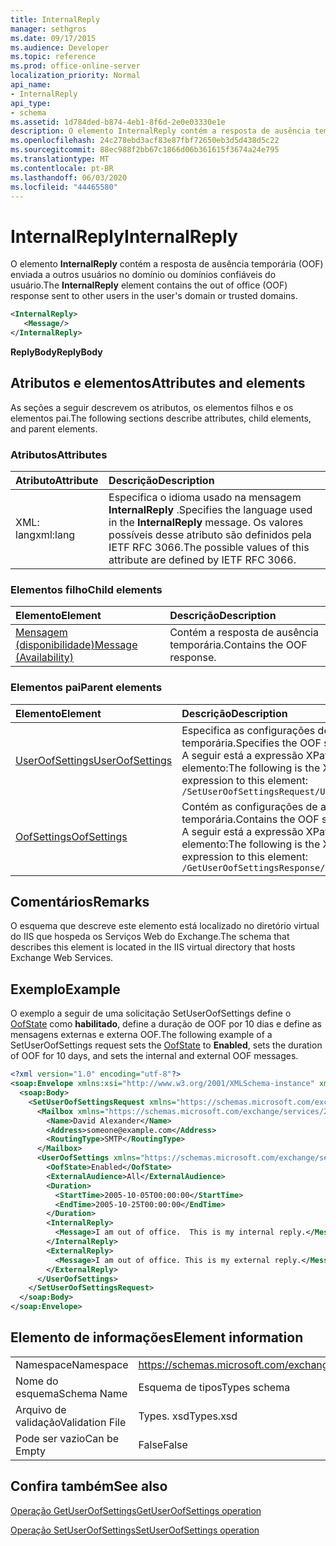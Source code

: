```yaml
---
title: InternalReply
manager: sethgros
ms.date: 09/17/2015
ms.audience: Developer
ms.topic: reference
ms.prod: office-online-server
localization_priority: Normal
api_name:
- InternalReply
api_type:
- schema
ms.assetid: 1d784ded-b874-4eb1-8f6d-2e0e03330e1e
description: O elemento InternalReply contém a resposta de ausência temporária (OOF) enviada a outros usuários no domínio ou domínios confiáveis do usuário.
ms.openlocfilehash: 24c278ebd3acf83e87fbf72650eb3d5d438d5c22
ms.sourcegitcommit: 88ec988f2bb67c1866d06b361615f3674a24e795
ms.translationtype: MT
ms.contentlocale: pt-BR
ms.lasthandoff: 06/03/2020
ms.locfileid: "44465580"
---
```

# <a name="internalreply"></a><span data-ttu-id="d69e7-103">InternalReply</span><span class="sxs-lookup"><span data-stu-id="d69e7-103">InternalReply</span></span>

<span data-ttu-id="d69e7-104">O elemento **InternalReply** contém a resposta de ausência temporária (OOF) enviada a outros usuários no domínio ou domínios confiáveis do usuário.</span><span class="sxs-lookup"><span data-stu-id="d69e7-104">The **InternalReply** element contains the out of office (OOF) response sent to other users in the user's domain or trusted domains.</span></span> 
  
```XML
<InternalReply>
   <Message/> 
</InternalReply>
```

 <span data-ttu-id="d69e7-105">**ReplyBody**</span><span class="sxs-lookup"><span data-stu-id="d69e7-105">**ReplyBody**</span></span>
## <a name="attributes-and-elements"></a><span data-ttu-id="d69e7-106">Atributos e elementos</span><span class="sxs-lookup"><span data-stu-id="d69e7-106">Attributes and elements</span></span>

<span data-ttu-id="d69e7-107">As seções a seguir descrevem os atributos, os elementos filhos e os elementos pai.</span><span class="sxs-lookup"><span data-stu-id="d69e7-107">The following sections describe attributes, child elements, and parent elements.</span></span>
  
### <a name="attributes"></a><span data-ttu-id="d69e7-108">Atributos</span><span class="sxs-lookup"><span data-stu-id="d69e7-108">Attributes</span></span>

|<span data-ttu-id="d69e7-109">**Atributo**</span><span class="sxs-lookup"><span data-stu-id="d69e7-109">**Attribute**</span></span>|<span data-ttu-id="d69e7-110">**Descrição**</span><span class="sxs-lookup"><span data-stu-id="d69e7-110">**Description**</span></span>|
|:-----|:-----|
|<span data-ttu-id="d69e7-111">XML: lang</span><span class="sxs-lookup"><span data-stu-id="d69e7-111">xml:lang</span></span>  <br/> |<span data-ttu-id="d69e7-112">Especifica o idioma usado na mensagem **InternalReply** .</span><span class="sxs-lookup"><span data-stu-id="d69e7-112">Specifies the language used in the **InternalReply** message.</span></span> <span data-ttu-id="d69e7-113">Os valores possíveis desse atributo são definidos pela IETF RFC 3066.</span><span class="sxs-lookup"><span data-stu-id="d69e7-113">The possible values of this attribute are defined by IETF RFC 3066.</span></span>  <br/> |
   
### <a name="child-elements"></a><span data-ttu-id="d69e7-114">Elementos filho</span><span class="sxs-lookup"><span data-stu-id="d69e7-114">Child elements</span></span>

|<span data-ttu-id="d69e7-115">**Elemento**</span><span class="sxs-lookup"><span data-stu-id="d69e7-115">**Element**</span></span>|<span data-ttu-id="d69e7-116">**Descrição**</span><span class="sxs-lookup"><span data-stu-id="d69e7-116">**Description**</span></span>|
|:-----|:-----|
|[<span data-ttu-id="d69e7-117">Mensagem (disponibilidade)</span><span class="sxs-lookup"><span data-stu-id="d69e7-117">Message (Availability)</span></span>](message-availability.md) <br/> |<span data-ttu-id="d69e7-118">Contém a resposta de ausência temporária.</span><span class="sxs-lookup"><span data-stu-id="d69e7-118">Contains the OOF response.</span></span>  <br/> |
   
### <a name="parent-elements"></a><span data-ttu-id="d69e7-119">Elementos pai</span><span class="sxs-lookup"><span data-stu-id="d69e7-119">Parent elements</span></span>

|<span data-ttu-id="d69e7-120">**Elemento**</span><span class="sxs-lookup"><span data-stu-id="d69e7-120">**Element**</span></span>|<span data-ttu-id="d69e7-121">**Descrição**</span><span class="sxs-lookup"><span data-stu-id="d69e7-121">**Description**</span></span>|
|:-----|:-----|
|[<span data-ttu-id="d69e7-122">UserOofSettings</span><span class="sxs-lookup"><span data-stu-id="d69e7-122">UserOofSettings</span></span>](useroofsettings.md) <br/> |<span data-ttu-id="d69e7-123">Especifica as configurações de ausência temporária.</span><span class="sxs-lookup"><span data-stu-id="d69e7-123">Specifies the OOF settings.</span></span>  <br/> <span data-ttu-id="d69e7-124">A seguir está a expressão XPath para este elemento:</span><span class="sxs-lookup"><span data-stu-id="d69e7-124">The following is the XPath expression to this element:</span></span>  <br/>  `/SetUserOofSettingsRequest/UserOofSettings` <br/> |
|[<span data-ttu-id="d69e7-125">OofSettings</span><span class="sxs-lookup"><span data-stu-id="d69e7-125">OofSettings</span></span>](oofsettings.md) <br/> |<span data-ttu-id="d69e7-126">Contém as configurações de ausência temporária.</span><span class="sxs-lookup"><span data-stu-id="d69e7-126">Contains the OOF settings.</span></span>  <br/> <span data-ttu-id="d69e7-127">A seguir está a expressão XPath para este elemento:</span><span class="sxs-lookup"><span data-stu-id="d69e7-127">The following is the XPath expression to this element:</span></span>  <br/>  `/GetUserOofSettingsResponse/OofSettings` <br/> |
   
## <a name="remarks"></a><span data-ttu-id="d69e7-128">Comentários</span><span class="sxs-lookup"><span data-stu-id="d69e7-128">Remarks</span></span>

<span data-ttu-id="d69e7-129">O esquema que descreve este elemento está localizado no diretório virtual do IIS que hospeda os Serviços Web do Exchange.</span><span class="sxs-lookup"><span data-stu-id="d69e7-129">The schema that describes this element is located in the IIS virtual directory that hosts Exchange Web Services.</span></span>
  
## <a name="example"></a><span data-ttu-id="d69e7-130">Exemplo</span><span class="sxs-lookup"><span data-stu-id="d69e7-130">Example</span></span>

<span data-ttu-id="d69e7-131">O exemplo a seguir de uma solicitação SetUserOofSettings define o [OofState](oofstate.md) como **habilitado**, define a duração de OOF por 10 dias e define as mensagens externas e externa OOF.</span><span class="sxs-lookup"><span data-stu-id="d69e7-131">The following example of a SetUserOofSettings request sets the [OofState](oofstate.md) to **Enabled**, sets the duration of OOF for 10 days, and sets the internal and external OOF messages.</span></span>
  
```XML
<?xml version="1.0" encoding="utf-8"?>
<soap:Envelope xmlns:xsi="http://www.w3.org/2001/XMLSchema-instance" xmlns:xsd="http://www.w3.org/2001/XMLSchema" xmlns:soap="http://schemas.xmlsoap.org/soap/envelope/">
  <soap:Body>
    <SetUserOofSettingsRequest xmlns="https://schemas.microsoft.com/exchange/services/2006/messages">
      <Mailbox xmlns="https://schemas.microsoft.com/exchange/services/2006/types">
        <Name>David Alexander</Name>
        <Address>someone@example.com</Address>
        <RoutingType>SMTP</RoutingType>
      </Mailbox>
      <UserOofSettings xmlns="https://schemas.microsoft.com/exchange/services/2006/types">
        <OofState>Enabled</OofState>
        <ExternalAudience>All</ExternalAudience>
        <Duration>
          <StartTime>2005-10-05T00:00:00</StartTime>
          <EndTime>2005-10-25T00:00:00</EndTime>
        </Duration>
        <InternalReply>
          <Message>I am out of office.  This is my internal reply.</Message>
        </InternalReply>
        <ExternalReply>
          <Message>I am out of office. This is my external reply.</Message>
        </ExternalReply>
      </UserOofSettings>
    </SetUserOofSettingsRequest>
  </soap:Body>
</soap:Envelope>
```

## <a name="element-information"></a><span data-ttu-id="d69e7-132">Elemento de informações</span><span class="sxs-lookup"><span data-stu-id="d69e7-132">Element information</span></span>

|||
|:-----|:-----|
|<span data-ttu-id="d69e7-133">Namespace</span><span class="sxs-lookup"><span data-stu-id="d69e7-133">Namespace</span></span>  <br/> |https://schemas.microsoft.com/exchange/services/2006/types  <br/> |
|<span data-ttu-id="d69e7-134">Nome do esquema</span><span class="sxs-lookup"><span data-stu-id="d69e7-134">Schema Name</span></span>  <br/> |<span data-ttu-id="d69e7-135">Esquema de tipos</span><span class="sxs-lookup"><span data-stu-id="d69e7-135">Types schema</span></span>  <br/> |
|<span data-ttu-id="d69e7-136">Arquivo de validação</span><span class="sxs-lookup"><span data-stu-id="d69e7-136">Validation File</span></span>  <br/> |<span data-ttu-id="d69e7-137">Types. xsd</span><span class="sxs-lookup"><span data-stu-id="d69e7-137">Types.xsd</span></span>  <br/> |
|<span data-ttu-id="d69e7-138">Pode ser vazio</span><span class="sxs-lookup"><span data-stu-id="d69e7-138">Can be Empty</span></span>  <br/> |<span data-ttu-id="d69e7-139">False</span><span class="sxs-lookup"><span data-stu-id="d69e7-139">False</span></span>  <br/> |
   
## <a name="see-also"></a><span data-ttu-id="d69e7-140">Confira também</span><span class="sxs-lookup"><span data-stu-id="d69e7-140">See also</span></span>



[<span data-ttu-id="d69e7-141">Operação GetUserOofSettings</span><span class="sxs-lookup"><span data-stu-id="d69e7-141">GetUserOofSettings operation</span></span>](getuseroofsettings-operation.md)
  
[<span data-ttu-id="d69e7-142">Operação SetUserOofSettings</span><span class="sxs-lookup"><span data-stu-id="d69e7-142">SetUserOofSettings operation</span></span>](setuseroofsettings-operation.md)

